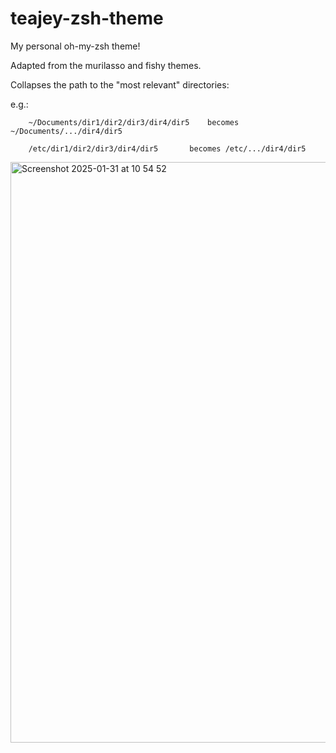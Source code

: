 # teajey-zsh-theme
My personal oh-my-zsh theme!

Adapted from the murilasso and fishy themes.

Collapses the path to the "most relevant" directories:

e.g.:

		~/Documents/dir1/dir2/dir3/dir4/dir5	becomes	~/Documents/.../dir4/dir5

		/etc/dir1/dir2/dir3/dir4/dir5		becomes	/etc/.../dir4/dir5

<img width="929" alt="Screenshot 2025-01-31 at 10 54 52" src="https://github.com/user-attachments/assets/64b7866e-81dc-44ba-a48c-f2260ad385a6" />
